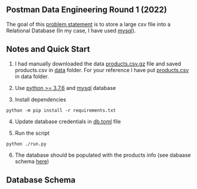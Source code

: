 ## Postman Data Engineering Round 1 (2022)
The goal of this [problem statement](https://drive.google.com/drive/folders/1X3qomdbjWU1oOTbBvxchTzjLMAwYBWFT) is to store a large csv file into a Relational Database (In my case, I have used [mysql](https://www.mysql.com/products/workbench/)).

## Notes and Quick Start
1. I had manually downloaded the data [products.csv.gz](https://doc-14-08-docs.googleusercontent.com/docs/securesc/6pr2dept42cvgih3lgfsarcv6d7624me/oiech7ac2a859sbt6hait2rd7o25ddno/1652593500000/02053056633443036242/11570081877556574219Z/11ACp03VCQY5NElctMq7F5zn23jKrqTZI?e=download&nonce=14hmecqrl5ajq&user=11570081877556574219Z&hash=8qvgide0lvb5to682a4vudlaurn361v8) file and saved products.csv in [data](./data) folder. For your reference I have put [products.csv](./data/products.csv) in data folder.

2. Use [python >= 3.7.6](https://www.python.org/downloads/release/python-376/) and [mysql](https://www.mysql.com/products/workbench/) database

3. Install dependencies
```console
python -m pip install -r requirements.txt
```

4. Update database credentials in [db.toml](./db.toml) file

5. Run the script
```console
python ./run.py
```

6. The database should be populated with the products info (see dabaase schema [here](#database-schema))

## Database Schema